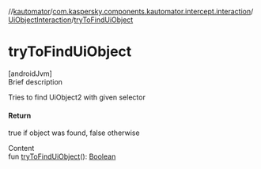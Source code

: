 //[kautomator](../../index.md)/[com.kaspersky.components.kautomator.intercept.interaction](../index.md)/[UiObjectInteraction](index.md)/[tryToFindUiObject](try-to-find-ui-object.md)



# tryToFindUiObject  
[androidJvm]  
Brief description  


Tries to find UiObject2 with given selector



#### Return  


true if object was found, false otherwise

  
Content  
fun [tryToFindUiObject](try-to-find-ui-object.md)(): [Boolean](https://kotlinlang.org/api/latest/jvm/stdlib/kotlin/-boolean/index.html)  



